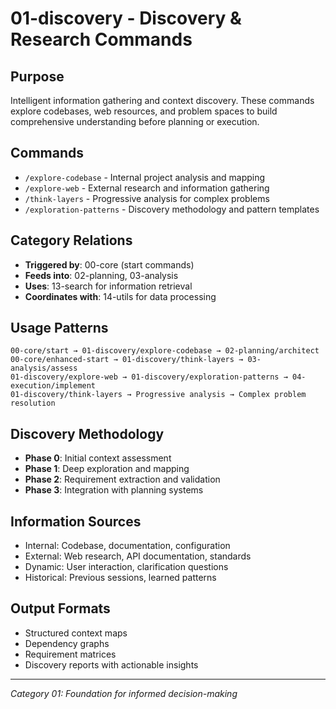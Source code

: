 # 01-discovery - Discovery & Research Commands

## Purpose
Intelligent information gathering and context discovery. These commands explore codebases, web resources, and problem spaces to build comprehensive understanding before planning or execution.

## Commands
- `/explore-codebase` - Internal project analysis and mapping
- `/explore-web` - External research and information gathering  
- `/think-layers` - Progressive analysis for complex problems
- `/exploration-patterns` - Discovery methodology and pattern templates

## Category Relations
- **Triggered by**: 00-core (start commands)
- **Feeds into**: 02-planning, 03-analysis
- **Uses**: 13-search for information retrieval
- **Coordinates with**: 14-utils for data processing

## Usage Patterns
```
00-core/start → 01-discovery/explore-codebase → 02-planning/architect
00-core/enhanced-start → 01-discovery/think-layers → 03-analysis/assess
01-discovery/explore-web → 01-discovery/exploration-patterns → 04-execution/implement
01-discovery/think-layers → Progressive analysis → Complex problem resolution
```

## Discovery Methodology
- **Phase 0**: Initial context assessment
- **Phase 1**: Deep exploration and mapping
- **Phase 2**: Requirement extraction and validation
- **Phase 3**: Integration with planning systems

## Information Sources
- Internal: Codebase, documentation, configuration
- External: Web research, API documentation, standards
- Dynamic: User interaction, clarification questions
- Historical: Previous sessions, learned patterns

## Output Formats
- Structured context maps
- Dependency graphs
- Requirement matrices
- Discovery reports with actionable insights

---
*Category 01: Foundation for informed decision-making*